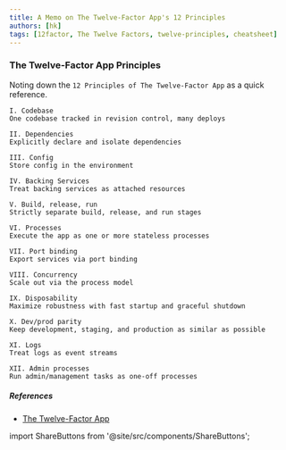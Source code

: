 ```yaml
---
title: A Memo on The Twelve-Factor App's 12 Principles
authors: [hk]
tags: [12factor, The Twelve Factors, twelve-principles, cheatsheet]
---
```


### The Twelve-Factor App Principles

Noting down the `12 Principles of The Twelve-Factor App` as a quick reference.

<!-- truncate -->

```
I. Codebase
One codebase tracked in revision control, many deploys

II. Dependencies
Explicitly declare and isolate dependencies

III. Config
Store config in the environment

IV. Backing Services
Treat backing services as attached resources

V. Build, release, run
Strictly separate build, release, and run stages

VI. Processes
Execute the app as one or more stateless processes

VII. Port binding
Export services via port binding

VIII. Concurrency
Scale out via the process model

IX. Disposability
Maximize robustness with fast startup and graceful shutdown

X. Dev/prod parity
Keep development, staging, and production as similar as possible

XI. Logs
Treat logs as event streams

XII. Admin processes
Run admin/management tasks as one-off processes
```

##### References

- [The Twelve-Factor App](https://12factor.net/)


import ShareButtons from '@site/src/components/ShareButtons';

<ShareButtons />
